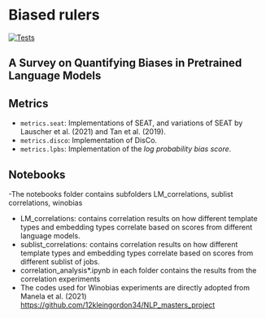# Biased rulers
[![Tests](https://github.com/iPieter/biased-rulers/actions/workflows/tests.yml/badge.svg)](https://github.com/iPieter/biased-rulers/actions/workflows/tests.yml)

## A Survey on Quantifying Biases in Pretrained Language Models

## Metrics

- `metrics.seat`: Implementations of SEAT, and variations of SEAT by Lauscher et al. (2021) and Tan et al. (2019).
- `metrics.disco`: Implementation of DisCo.
- `metrics.lpbs`: Implementation of the _log probability bias score_.

## Notebooks
-The notebooks folder contains subfolders LM_correlations, sublist correlations, winobias
- LM_correlations: contains correlation results on how different template types and embedding types correlate based on scores from different language models.
- sublist_correlations: contains correlation results on how different template types and embedding types correlate based on scores from different sublist of jobs.
- correlation_analysis*.ipynb in each folder contains the results from the correlation experiments
- The codes used for Winobias experiments are directly adopted from Manela et al. (2021) https://github.com/12kleingordon34/NLP_masters_project
